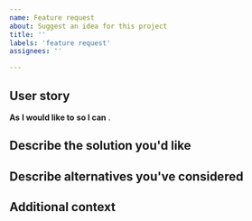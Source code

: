 ```yaml
---
name: Feature request
about: Suggest an idea for this project
title: ''
labels: 'feature request'
assignees: ''

---
```


<!-- If you decide to leave out some of the information on purpose, -->
<!-- please mark it with [strikethrough](https://github.github.com/gfm/#strikethrough-extension-) by using `~~` around it. -->

## User story

**As** <!-- role, (user, contributor, engineer, manager, etc.) -->
**I would like to** <!-- do something new or better with Rex -->
**so I can** <!-- reach a specific goal -->.

## Describe the solution you'd like

<!-- A clear and concise description of expected behavior, or code examples for expected interfaces. -->

## Describe alternatives you've considered

<!-- A clear and concise description of any alternative solutions or features you've considered, possibly listing pros and cons. -->

## Additional context

<!-- Add any other context about the feature request here. -->
